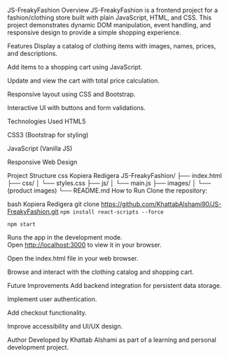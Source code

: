 JS-FreakyFashion
Overview
JS-FreakyFashion is a frontend project for a fashion/clothing store built with plain JavaScript, HTML, and CSS. This project demonstrates dynamic DOM manipulation, event handling, and responsive design to provide a simple shopping experience.

Features
Display a catalog of clothing items with images, names, prices, and descriptions.

Add items to a shopping cart using JavaScript.

Update and view the cart with total price calculation.

Responsive layout using CSS and Bootstrap.

Interactive UI with buttons and form validations.

Technologies Used
HTML5

CSS3 (Bootstrap for styling)

JavaScript (Vanilla JS)

Responsive Web Design

Project Structure
css
Kopiera
Redigera
JS-FreakyFashion/
├── index.html
├── css/
│   └── styles.css
├── js/
│   └── main.js
├── images/
│   └── (product images)
└── README.md
How to Run
Clone the repository:

bash
Kopiera
Redigera
git clone https://github.com/KhattabAlshami90/JS-FreakyFashion.git
`npm install react-scripts --force`

 `npm start`

Runs the app in the development mode.\
Open [http://localhost:3000](http://localhost:3000) to view it in your browser.

Open the index.html file in your web browser.

Browse and interact with the clothing catalog and shopping cart.

Future Improvements
Add backend integration for persistent data storage.

Implement user authentication.

Add checkout functionality.

Improve accessibility and UI/UX design.

Author
Developed by Khattab Alshami as part of a learning and personal development project.



